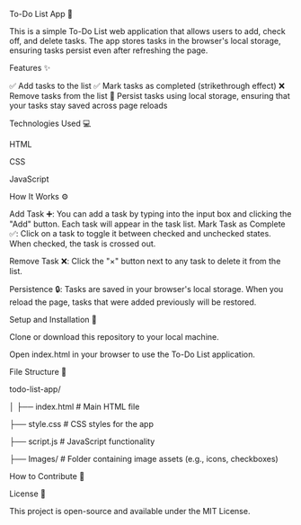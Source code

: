 To-Do List App 📝

This is a simple To-Do List web application that allows users to add, check off, and delete tasks. The app stores tasks in the browser's local storage, ensuring tasks persist even after refreshing the page.

Features ✨

✅ Add tasks to the list
✅ Mark tasks as completed (strikethrough effect)
❌ Remove tasks from the list
💾 Persist tasks using local storage, ensuring that your tasks stay saved across page reloads

Technologies Used 💻

HTML

CSS

JavaScript


How It Works ⚙️

Add Task ➕: You can add a task by typing into the input box and clicking the "Add" button. Each task will appear in the task list.
Mark Task as Complete ✅: Click on a task to toggle it between checked and unchecked states. When checked, the task is crossed out.

Remove Task ❌: Click the "×" button next to any task to delete it from the list.

Persistence 🔒: Tasks are saved in your browser's local storage. When you reload the page, tasks that were added previously will be restored.

Setup and Installation 🚀

Clone or download this repository to your local machine.

Open index.html in your browser to use the To-Do List application.

File Structure 📂

todo-list-app/

│
├── index.html        # Main HTML file

├── style.css         # CSS styles for the app

├── script.js         # JavaScript
functionality

├── Images/           # Folder containing image assets (e.g., icons, checkboxes)

How to Contribute 🤝

License 📜

This project is open-source and available under the MIT License.